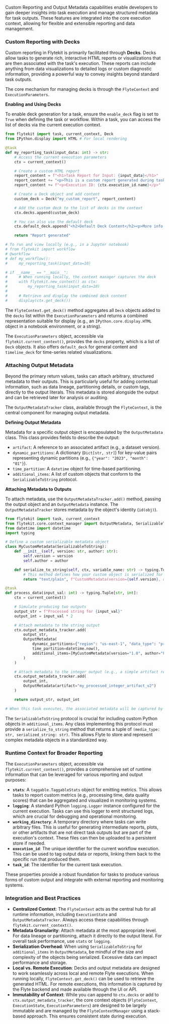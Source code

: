 
<!--
help_text: ''
key: summary_custom_reporting_and_output_metadata_f96e29da-1ce4-4bb3-b753-68d67049f453
modules:
- flytekit.core.context_manager
questions_to_answer: []
type: summary

-->
Custom Reporting and Output Metadata capabilities enable developers to gain deeper insights into task execution and manage structured metadata for task outputs. These features are integrated into the core execution context, allowing for flexible and extensible reporting and data management.

### Custom Reporting with Decks

Custom reporting in Flytekit is primarily facilitated through **Decks**. Decks allow tasks to generate rich, interactive HTML reports or visualizations that are then associated with the task's execution. These reports can include anything from data visualizations to detailed logs or custom diagnostic information, providing a powerful way to convey insights beyond standard task outputs.

The core mechanism for managing decks is through the `FlyteContext` and `ExecutionParameters`.

**Enabling and Using Decks**

To enable deck generation for a task, ensure the `enable_deck` flag is set to `True` when defining the task or workflow. Within a task, you can access the list of decks via the current execution context.

```python
from flytekit import task, current_context, Deck
from IPython.display import HTML # For local rendering

@task
def my_reporting_task(input_data: int) -> str:
    # Access the current execution parameters
    ctx = current_context()

    # Create a custom HTML report
    report_content = f"<h1>Task Report for Input: {input_data}</h1>"
    report_content += "<p>This is a custom report generated during task execution.</p>"
    report_content += f"<p>Execution ID: {ctx.execution_id.name}</p>"

    # Create a Deck object and add content
    custom_deck = Deck("my_custom_report", report_content)

    # Add the custom deck to the list of decks in the context
    ctx.decks.append(custom_deck)

    # You can also use the default deck
    ctx.default_deck.append("<h2>Default Deck Content</h2><p>More info here.</p>")

    return "Report generated"

# To run and view locally (e.g., in a Jupyter notebook)
# from flytekit import workflow
# @workflow
# def my_workflow():
#     my_reporting_task(input_data=10)

# if __name__ == "__main__":
#     # When running locally, the context manager captures the deck
#     with flytekit.new_context() as ctx:
#         my_reporting_task(input_data=10)
#     
#     # Retrieve and display the combined deck content
#     display(ctx.get_deck())
```

The `FlyteContext.get_deck()` method aggregates all `Deck` objects added to the `decks` list within the `ExecutionParameters` and returns a combined representation suitable for display (e.g., an `IPython.core.display.HTML` object in a notebook environment, or a string).

The `ExecutionParameters` object, accessible via `flytekit.current_context()`, provides the `decks` property, which is a list of `Deck` objects. It also offers `default_deck` for general content and `timeline_deck` for time-series related visualizations.

### Attaching Output Metadata

Beyond the primary return values, tasks can attach arbitrary, structured metadata to their outputs. This is particularly useful for adding contextual information, such as data lineage, partitioning details, or custom tags, directly to the output literals. This metadata is stored alongside the output and can be retrieved later for analysis or auditing.

The `OutputMetadataTracker` class, available through the `FlyteContext`, is the central component for managing output metadata.

**Defining Output Metadata**

Metadata for a specific output object is encapsulated by the `OutputMetadata` class. This class provides fields to describe the output:

*   `artifact`: A reference to an associated artifact (e.g., a dataset version).
*   `dynamic_partitions`: A dictionary (`Dict[str, str]`) for key-value pairs representing dynamic partitions (e.g., `{"year": "2023", "month": "01"}`).
*   `time_partition`: A `datetime` object for time-based partitioning.
*   `additional_items`: A list of custom objects that conform to the `SerializableToString` protocol.

**Attaching Metadata to Outputs**

To attach metadata, use the `OutputMetadataTracker.add()` method, passing the output object and an `OutputMetadata` instance. The `OutputMetadataTracker` stores metadata by the object's identity (`id(obj)`).

```python
from flytekit import task, current_context
from flytekit.core.context_manager import OutputMetadata, SerializableToString
from datetime import datetime
import typing

# Define a custom serializable metadata object
class MyCustomMetadata(SerializableToString):
    def __init__(self, version: str, author: str):
        self.version = version
        self.author = author

    def serialize_to_string(self, ctx, variable_name: str) -> typing.Tuple[str, str]:
        # This method defines how your custom object is serialized for metadata
        return "text/plain", f"CustomMetadata(version={self.version}, author={self.author})"

@task
def process_data(input_val: int) -> typing.Tuple[str, int]:
    ctx = current_context()

    # Simulate producing two outputs
    output_str = f"Processed string for {input_val}"
    output_int = input_val * 2

    # Attach metadata to the string output
    ctx.output_metadata_tracker.add(
        output_str,
        OutputMetadata(
            dynamic_partitions={"region": "us-east-1", "data_type": "processed"},
            time_partition=datetime.now(),
            additional_items=[MyCustomMetadata(version="1.0", author="Flyte User")]
        )
    )

    # Attach metadata to the integer output (e.g., a simple artifact reference)
    ctx.output_metadata_tracker.add(
        output_int,
        OutputMetadata(artifact="my_processed_integer_artifact_v2")
    )

    return output_str, output_int

# When this task executes, the associated metadata will be captured by the Flyte backend.
```

The `SerializableToString` protocol is crucial for including custom Python objects in `additional_items`. Any class implementing this protocol must provide a `serialize_to_string` method that returns a tuple of `(media_type: str, serialized_string: str)`. This allows Flyte to store and represent complex metadata objects in a standardized way.

### Runtime Context for Broader Reporting

The `ExecutionParameters` object, accessible via `flytekit.current_context()`, provides a comprehensive set of runtime information that can be leveraged for various reporting and output purposes:

*   **`stats`**: A `taggable.TaggableStats` object for emitting metrics. This allows tasks to report custom metrics (e.g., processing time, data quality scores) that can be aggregated and visualized in monitoring systems.
*   **`logging`**: A standard Python `logging.Logger` instance configured for the current execution. Tasks can use this logger to emit structured logs, which are crucial for debugging and operational monitoring.
*   **`working_directory`**: A temporary directory where tasks can write arbitrary files. This is useful for generating intermediate reports, plots, or other artifacts that are not direct task outputs but are part of the execution's context. These files can then be uploaded to a persistent store if needed.
*   **`execution_id`**: The unique identifier for the current workflow execution. This can be used to tag output data or reports, linking them back to the specific run that produced them.
*   **`task_id`**: The identifier for the current task execution.

These properties provide a robust foundation for tasks to produce various forms of custom output and integrate with external reporting and monitoring systems.

### Integration and Best Practices

*   **Centralized Context**: The `FlyteContext` acts as the central hub for all runtime information, including `ExecutionState` and `OutputMetadataTracker`. Always access these capabilities through `flytekit.current_context()`.
*   **Metadata Granularity**: Attach metadata at the most appropriate level. For data lineage or partitioning, attach it directly to the output literal. For overall task performance, use `stats` or `logging`.
*   **Serialization Overhead**: When using `SerializableToString` for `additional_items` in `OutputMetadata`, be mindful of the size and complexity of the objects being serialized. Excessive data can impact performance and storage.
*   **Local vs. Remote Execution**: Decks and output metadata are designed to work seamlessly across local and remote Flyte executions. When running locally, `FlyteContext.get_deck()` can be used to retrieve the generated HTML. For remote executions, this information is captured by the Flyte backend and made available through the UI or API.
*   **Immutability of Context**: While you can append to `ctx.decks` or add to `ctx.output_metadata_tracker`, the core context objects (`FlyteContext`, `ExecutionState`, `ExecutionParameters`) are designed to be largely immutable and are managed by the `FlyteContextManager` using a stack-based approach. This ensures consistent state during execution.
<!--
key: summary_custom_reporting_and_output_metadata_f96e29da-1ce4-4bb3-b753-68d67049f453
type: summary_end

-->
<!--
code_unit: flytekit.core.context_manager.OutputMetadataTracker
code_unit_type: class
help_text: ''
key: example_91e7caf6-1fba-4421-be3b-7c9c9216dd5f
type: example

-->
<!--
code_unit: flytekit.core.context_manager.ExecutionParameters
code_unit_type: class
help_text: ''
key: example_0b649b88-a07a-4825-8757-88e7f742eaf2
type: example

-->
<!--
code_unit: flytekit.core.context_manager.FlyteContext
code_unit_type: class
help_text: ''
key: example_4e65ca15-1562-4429-a681-115c51beedc1
type: example

-->